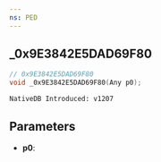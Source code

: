 ```yaml
---
ns: PED
---
```

## _0x9E3842E5DAD69F80

```c
// 0x9E3842E5DAD69F80
void _0x9E3842E5DAD69F80(Any p0);
```

```
NativeDB Introduced: v1207
```

## Parameters
* **p0**:
